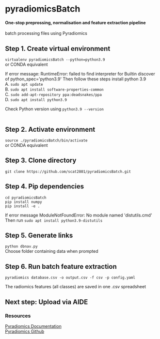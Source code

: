 # pyradiomicsBatch

#### One-stop preprossing, normalisation and feature extraction pipeline
batch processing files using Pyradiomics 

## Step 1. Create virtual environment
`virtualenv pyradiomicsBatch --python=python3.9` <br />
or CONDA equivalent <br />

If error message: RuntimeError: failed to find interpreter for Builtin discover of python_spec='python3.9'
Then follow these steps install python 3.9 <br />
A. `sudo apt update` <br />
B. `sudo apt install software-properties-common` <br />
C. `sudo add-apt-repository ppa:deadsnakes/ppa` <br />
D. `sudo apt install python3.9` <br />

Check Python version using `python3.9 --version` <br />
<br />

## Step 2. Activate environment
`source ./pyradiomicsBatch/bin/activate` <br />
or CONDA equivalent

## Step 3. Clone directory
`git clone https://github.com/scat2801/pyradiomicsBatch.git` 

## Step 4. Pip dependencies
`cd pyradiomicsBatch` <br />
`pip install numpy` <br />
`pip install -e .` <br />

If error message ModuleNotFoundError: No module named 'distutils.cmd' <br />
Then run `sudo apt install python3.9-distutils`

## Step 5. Generate links
`python dbnav.py` <br />
Choose folder containing data when prompted

## Step 6. Run batch feature extraction
`pyradiomics database.csv -o output.csv -f csv -p config.yaml` <br />

The radiomics features (all classes) are saved in one .csv spreadsheet <br />
## Next step: Upload via AIDE

### Resources
[Pyradiomics Documentation](https://pyradiomics.readthedocs.io/en/latest/) <br />
[Pyradiomics Github](https://github.com/AIM-Harvard/pyradiomics)

